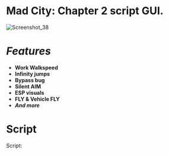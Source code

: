 # Mad City: Chapter 2 script GUI.
![Screenshot_38](https://user-images.githubusercontent.com/90978052/189723988-682719a0-d922-4169-ad7e-8adecf285220.png)

# *Features*
+ **Work Walkspeed**
+ **Infinity jumps**
+ **Bypass bug**
+ **Silent AIM**
+ **ESP visuals**
+ **FLY & Vehicle FLY**
+ _**And more**_

# Script
Script:
